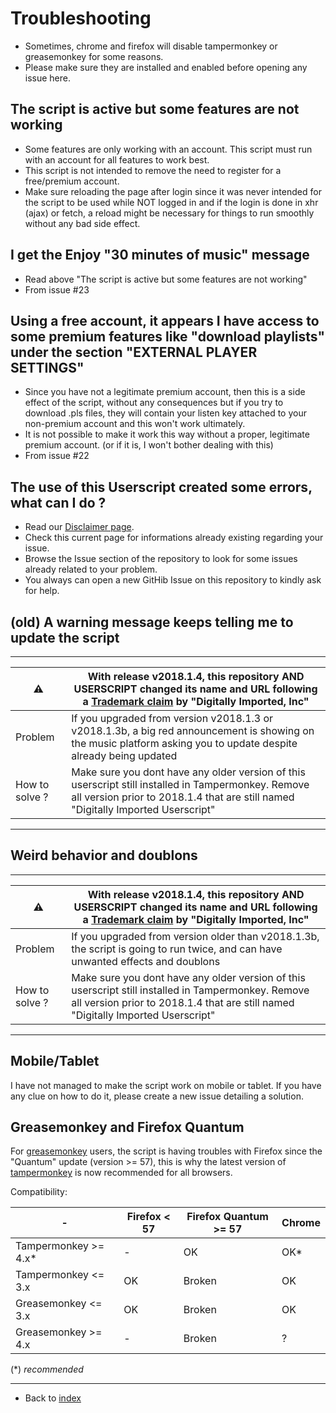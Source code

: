 # Troubleshooting

* Sometimes, chrome and firefox will disable tampermonkey or greasemonkey  for some reasons.
* Please make sure they are installed and enabled before opening any issue here.

## The script is active but some features are not working
* Some features are only working with an account. This script must run with an account for all features to work best.
* This script is not intended to remove the need to register for a free/premium account.
* Make sure reloading the page after login since it was never intended for the script to be used while NOT logged in and if the login is done in xhr (ajax) or fetch,
a reload might be necessary for things to run smoothly without any bad side effect.

## I get the Enjoy "30 minutes of music" message
* Read above "The script is active but some features are not working"
* From issue #23

## Using a free account, it appears I have access to some premium features like "download playlists" under the section "EXTERNAL PLAYER SETTINGS"
* Since you have not a legitimate premium account, then this is a side effect of the script, without any consequences but if you try to download .pls files, they will contain your listen key attached to your non-premium account and this won't work ultimately.
* It is not possible to make it work this way without a proper, legitimate premium account. (or if it is, I won't bother dealing with this)
* From issue #22

## The use of this Userscript created some errors, what can I do ?

* Read our [Disclaimer page](./disclaimer.md).
* Check this current page for informations already existing regarding your issue.
* Browse the Issue section of the repository to look for some issues already related to your problem.
* You always can open a new GitHib Issue on this repository to kindly ask for help. 

## (old) A warning message keeps telling me to update the script

- - - 

|:warning:|**With release v2018.1.4, this repository AND USERSCRIPT changed its name and URL following a [Trademark claim](./DigitallyImportedTrademarkClaim.md) by "Digitally Imported, Inc"**|
|---|---|
|Problem|If you upgraded from version v2018.1.3 or v2018.1.3b, a big red announcement is showing on the music platform asking you to update despite already being updated |
|How to solve ?|  Make sure you dont have any older version of this userscript still installed in Tampermonkey. Remove all version prior to 2018.1.4 that are still named "Digitally Imported Userscript" |

- - -

## Weird behavior and doublons

- - - 

|:warning:|**With release v2018.1.4, this repository AND USERSCRIPT changed its name and URL following a [Trademark claim](./DigitallyImportedTrademarkClaim.md) by "Digitally Imported, Inc"**|
|---|---|
|Problem|If you upgraded from version older than v2018.1.3b, the script is going to run twice, and can have unwanted effects and doublons|
|How to solve ?|  Make sure you dont have any older version of this userscript still installed in Tampermonkey. Remove all version prior to 2018.1.4 that are still named "Digitally Imported Userscript" |

- - -

## Mobile/Tablet
I have not managed to make the script work on mobile or tablet. If you have any clue on how to do it, please create a new issue detailing a solution.

## Greasemonkey and Firefox Quantum
For [greasemonkey](https://addons.mozilla.org/en-gb/firefox/addon/greasemonkey/) users, the script is having troubles with Firefox since the "Quantum" update (version >= 57), this is why the latest version of  [tampermonkey](https://chrome.google.com/webstore/detail/tampermonkey/dhdgffkkebhmkfjojejmpbldmpobfkfo) is now recommended for all browsers.

Compatibility:

| -  | Firefox < 57 |  Firefox Quantum >= 57 | Chrome |
|---|---|---|---|
| Tampermonkey >= 4.x* | - | OK | OK* |
| Tampermonkey <= 3.x | OK | Broken | OK |
| Greasemonkey <= 3.x | OK | Broken | OK |
| Greasemonkey >= 4.x | - | Broken | ? |

(*) *recommended*






- - -
* Back to [index](../README.md)

